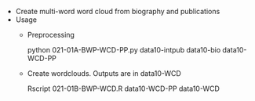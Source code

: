 - Create multi-word word cloud from biography and publications
- Usage
  - Preprocessing
    
    python 021-01A-BWP-WCD-PP.py data10-intpub data10-bio data10-WCD-PP
  - Create wordclouds. Outputs are in data10-WCD
    
    Rscript 021-01B-BWP-WCD.R data10-WCD-PP data10-WCD

